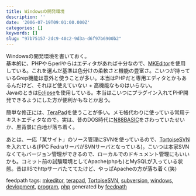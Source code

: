 ```yaml
---
title: Windowsの開発環境
description: ''
date: '2006-07-19T09:01:00.000Z'
categories: []
keywords: []
slug: "97b75157-2dc9-40c2-9d3a-d6f97b6900b2"
---
```

Windowsの開発環境を書いておく。  
基本的に、PHPやらperlやらはエディタがあれば十分なので、[MKEditor](http://www.mk-square.com/home/software/mkeditor/)を使用している。これを選んだ基準は色分けの柔軟さと機能の豊富さ。こいつが持っているGrep機能は意外と使うことが多い。本当はPHPだと専用エディタとかもあるんだけど、それほど使えていない + 高機能なものはいらない。  
Javaのときは[Eclipse](http://eclipsewiki.net/eclipse/ "EclipseWiki")を使用している。本当はこいつにプラグイン入れてPHP開発できるようにした方が便利かもなとか思う。  
  
簡単な修正には、[TeraPad](http://www5f.biglobe.ne.jp/%7Et-susumu/)を使うことが多い。メモ帳代わりに使っている常用テキストエディタなので。実は、昔のDOS時代に[N88BASIC](http://ja.wikipedia.org/wiki/N88BASIC)をさわっていたせいか、黒背景に白地が落ち着く。  
  
あとは、一応「某サイト」のソース管理にSVNを使っているので、[TortoiseSVN](http://tortoisesvn.tigris.org/)を入れている(PPC FedraサーバがSVNサーバとなっている)。こいつは本家SVNなくてもバージョン管理ができるので、ローカルでのドキュメント管理にもいいかも。コミット前の試験環境としてApache(phpも)とMySQLが入っている状態。昔はIISでhttpサーバたててたけど、やっぱApacheの方が落ち着く(笑)

feedpath tags: [mkeditor](http://feedpath.jp/search/index.csp?search_text=mkeditor), [terapad](http://feedpath.jp/search/index.csp?search_text=terapad), [TortoiseSVN](http://feedpath.jp/search/index.csp?search_text=TortoiseSVN), [subversion](http://feedpath.jp/search/index.csp?search_text=subversion), [windows](http://feedpath.jp/search/index.csp?search_text=windows), [devlopment](http://feedpath.jp/search/index.csp?search_text=devlopment), [program](http://feedpath.jp/search/index.csp?search_text=program), [php](http://feedpath.jp/search/index.csp?search_text=php) generated by [feedpath](http://feedpath.jp)